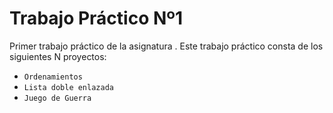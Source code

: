 # Trabajo Práctico Nº1

Primer trabajo práctico de la asignatura <Algoritmos y Estructuras de Datos>.
Este trabajo práctico consta de los siguientes N proyectos:
  - `Ordenamientos`
  - `Lista doble enlazada`
  - `Juego de Guerra`

